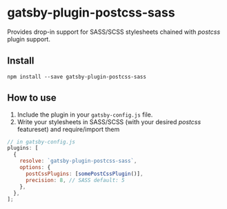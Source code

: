 # gatsby-plugin-postcss-sass

Provides drop-in support for SASS/SCSS stylesheets chained with _postcss_ plugin
support.

## Install

`npm install --save gatsby-plugin-postcss-sass`

## How to use

1.  Include the plugin in your `gatsby-config.js` file.
2.  Write your stylesheets in SASS/SCSS (with your desired _postcss_ featureset)
    and require/import them

```javascript
// in gatsby-config.js
plugins: [
  {
    resolve: `gatsby-plugin-postcss-sass`,
    options: {
      postCssPlugins: [somePostCssPlugin()],
      precision: 8, // SASS default: 5
    },
  },
];
```
